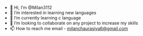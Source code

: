 - 👋 Hi, I’m @Milan3112
- 👀 I’m interested in learning new languages
- 🌱 I’m currently learning c language
- 💞️ I’m looking to collaborate on any project to increase my skills
- 📫 How to reach me email - milanchaurasiya6@gmail.com

<!---
Milan3112/Milan3112 is a ✨ special ✨ repository because its `README.md` (this file) appears on your GitHub profile.
You can click the Preview link to take a look at your changes.
--->
